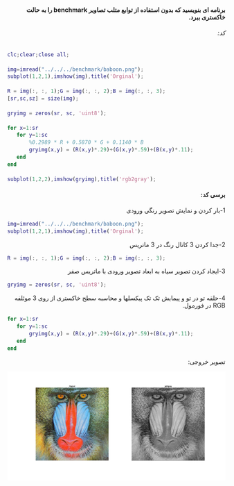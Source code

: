 <div dir="rtl">

#### برنامه ای بنویسید که بدون استفاده از توابع متلب تصاویر benchmark را به حالت خاکستری ببرد.  <br />



###### کد:
</div>

```matlab
clc;clear;close all;

img=imread("../../../benchmark/baboon.png");
subplot(1,2,1),imshow(img),title('Orginal');

R = img(:, :, 1);G = img(:, :, 2);B = img(:, :, 3);
[sr,sc,sz] = size(img);

gryimg = zeros(sr, sc, 'uint8');

for x=1:sr
   for y=1:sc
       %0.2989 * R + 0.5870 * G + 0.1140 * B
       gryimg(x,y) = (R(x,y)*.29)+(G(x,y)*.59)+(B(x,y)*.11);
   end
end

subplot(1,2,2),imshow(gryimg),title('rgb2gray');
```

<div dir="rtl">

#### برسی کد:
1-بار کردن و نمایش تصویر رنگی ورودی <br />
</div>

```matlab
img=imread("../../../benchmark/baboon.png");
subplot(1,2,1),imshow(img),title('Orginal'); 
```
<div dir="rtl">
2-جدا کردن 3 کانال رنگ در 3 ماتریس<br />
</div>

```matlab
R = img(:, :, 1);G = img(:, :, 2);B = img(:, :, 3);
```

<div dir="rtl">
3-ایجاد کردن تصویر سیاه به ابعاد تصویر ورودی با ماتریس صفر <br />
</div>

```matlab
gryimg = zeros(sr, sc, 'uint8');
```
<div dir="rtl">
4-حلقه تو در تو و پیمایش تک تک پیکسلها و محاسبه سطح خاکستری از روی 3 موئلفه RGB در فورمول.<br />
</div>

```matlab
for x=1:sr
   for y=1:sc
       gryimg(x,y) = (R(x,y)*.29)+(G(x,y)*.59)+(B(x,y)*.11);
   end
end
```
<div dir="rtl">
تصویر خروجی:<br />
</div>

![Image of Yaktocat](result.jpg)